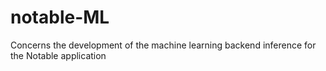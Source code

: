 # notable-ML
Concerns the development of the machine learning backend inference for the Notable application
